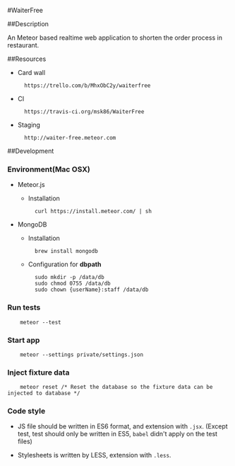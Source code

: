 #WaiterFree

##Description

An Meteor based realtime web application to shorten the order process in restaurant.

##Resources

* Card wall

        https://trello.com/b/MhxObC2y/waiterfree

* CI

        https://travis-ci.org/msk86/WaiterFree

* Staging

        http://waiter-free.meteor.com

##Development

### Environment(Mac OSX)

* Meteor.js
    * Installation

            curl https://install.meteor.com/ | sh

* MongoDB
    * Installation

            brew install mongodb

    * Configuration for **dbpath**

            sudo mkdir -p /data/db
            sudo chmod 0755 /data/db
            sudo chown {userName}:staff /data/db

### Run tests

        meteor --test

### Start app

        meteor --settings private/settings.json

### Inject fixture data

        meteor reset /* Reset the database so the fixture data can be injected to database */

### Code style

* JS file should be written in ES6 format, and extension with `.jsx`. (Except test, test should only be written in ES5, `babel` didn't apply on the test files)

* Stylesheets is written by LESS, extension with `.less`.
